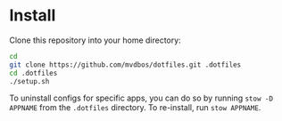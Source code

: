 # Install

Clone this repository into your home directory:
```bash
cd
git clone https://github.com/mvdbos/dotfiles.git .dotfiles
cd .dotfiles
./setup.sh
```

To uninstall configs for specific apps, you can do so by running `stow -D APPNAME` from the `.dotfiles` directory.
To re-install, run `stow APPNAME`.

